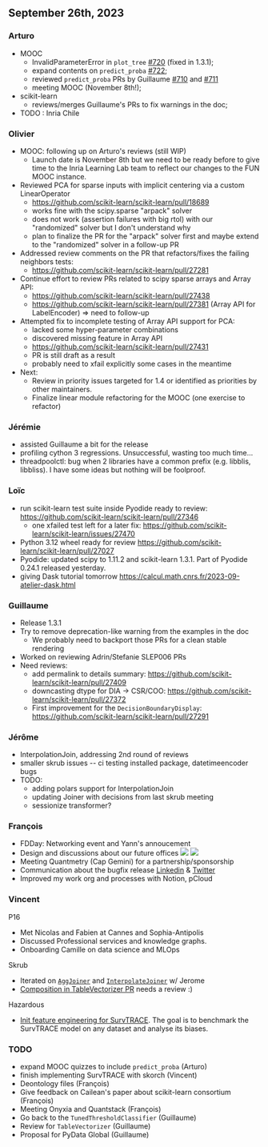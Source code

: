 ## September 26th, 2023

### Arturo

- MOOC
    - InvalidParameterError in `plot_tree` [#720](https://github.com/INRIA/scikit-learn-mooc/pull/720) (fixed in 1.3.1);
    - expand contents on `predict_proba` [#722](https://github.com/INRIA/scikit-learn-mooc/pull/722);
    - reviewed `predict_proba` PRs by Guillaume [#710](https://github.com/INRIA/scikit-learn-mooc/pull/710) and [#711](https://github.com/INRIA/scikit-learn-mooc/pull/711)
    - meeting MOOC (November 8th!);
- scikit-learn
    - reviews/merges Guillaume's PRs to fix warnings in the doc;
- TODO : Inria Chile

### Olivier

- MOOC: following up on Arturo's reviews (still WIP)
    - Launch date is November 8th but we need to be ready before to give
      time to the Inria Learning Lab team to reflect our changes to the FUN
      MOOC instance.
- Reviewed PCA for sparse inputs with implicit centering via a custom
  LinearOperator
  - https://github.com/scikit-learn/scikit-learn/pull/18689
  - works fine with the scipy.sparse "arpack" solver
  - does not work (assertion failures with big rtol) with our "randomized" solver but I don't understand why
  - plan to finalize the PR for the "arpack" solver first and maybe extend to the "randomized" solver in a follow-up PR
- Addressed review comments on the PR that refactors/fixes the failing neighbors tests:
    - https://github.com/scikit-learn/scikit-learn/pull/27281
- Continue effort to review PRs related to scipy sparse arrays and Array API:
    - https://github.com/scikit-learn/scikit-learn/pull/27438
    - https://github.com/scikit-learn/scikit-learn/pull/27381 (Array API for LabelEncoder) => need to follow-up
- Attempted fix to incomplete testing of Array API support for PCA:
    - lacked some hyper-parameter combinations
    - discovered missing feature in Array API
    - https://github.com/scikit-learn/scikit-learn/pull/27431
    - PR is still draft as a result
    - probably need to xfail explicitly some cases in the meantime
- Next:
    - Review in priority issues targeted for 1.4 or identified as priorities by other maintainers.
    - Finalize linear module refactoring for the MOOC (one exercise to refactor)

### Jérémie

- assisted Guillaume a bit for the release
- profiling cython 3 regressions. Unsuccessful, wasting too much time...
- threadpoolctl: bug when 2 libraries have a common prefix (e.g. libblis, libbliss). I have some ideas but nothing will be foolproof.

### Loïc

- run scikit-learn test suite inside Pyodide ready to review: https://github.com/scikit-learn/scikit-learn/pull/27346
  + one xfailed test left for a later fix: https://github.com/scikit-learn/scikit-learn/issues/27470
- Python 3.12 wheel ready for review https://github.com/scikit-learn/scikit-learn/pull/27027
- Pyodide: updated scipy to 1.11.2 and scikit-learn 1.3.1. Part of Pyodide 0.24.1 released yesterday.
- giving Dask tutorial tomorrow https://calcul.math.cnrs.fr/2023-09-atelier-dask.html

### Guillaume

- Release 1.3.1
- Try to remove deprecation-like warning from the examples in the doc
    - We probably need to backport those PRs for a clean stable rendering
- Worked on reviewing Adrin/Stefanie SLEP006 PRs
- Need reviews:
    - add permalink to details summary: https://github.com/scikit-learn/scikit-learn/pull/27409
    - downcasting dtype for DIA -> CSR/COO: https://github.com/scikit-learn/scikit-learn/pull/27372
    - First improvement for the `DecisionBoundaryDisplay`: https://github.com/scikit-learn/scikit-learn/pull/27291

### Jérôme 

- InterpolationJoin, addressing 2nd round of reviews
- smaller skrub issues -- ci testing installed package, datetimeencoder bugs
- TODO:
  - adding polars support for InterpolationJoin
  - updating Joiner with decisions from last skrub meeting
  - sessionize transformer?

### François

- FDDay: Networking event and Yann's annoucement
- Design and discussions about our future offices
![](https://notes.inria.fr/uploads/upload_f085a9b9dcd2de8b4830dab77b038fd8.png)
![](https://notes.inria.fr/uploads/upload_54974514852d1f2e372a4f6fe509d09a.png)
- Meeting Quantmetry (Cap Gemini) for a partnership/sponsorship
- Communication about the bugfix release [Linkedin](https://www.linkedin.com/feed/update/urn:li:activity:7110536949840367616) & [Twitter](https://twitter.com/scikit_learn/status/1704771202026176981)
- Improved my work org and processes with Notion, pCloud

### Vincent

P16
- Met Nicolas and Fabien at Cannes and Sophia-Antipolis
- Discussed Professional services and knowledge graphs.
- Onboarding Camille on data science and MLOps

Skrub
- Iterated on [`AggJoiner`](https://github.com/skrub-data/skrub/pull/600) and [`InterpolateJoiner`](https://github.com/skrub-data/skrub/pull/742) w/ Jerome
- [Composition in TableVectorizer PR](https://github.com/skrub-data/skrub/pull/675) needs a review :)

Hazardous
- [Init feature engineering for SurvTRACE](https://github.com/soda-inria/hazardous/pull/15). The goal is to benchmark the SurvTRACE model on any dataset and analyse its biases.

### TODO

- expand MOOC quizzes to include `predict_proba` (Arturo)
- finish implementing SurvTRACE with skorch (Vincent)
- Deontology files (François)
- Give feedback on Cailean's paper about scikit-learn consortium (François)
- Meeting Onyxia and Quantstack (François)
- Go back to the `TunedThresholdClassifier` (Guillaume)
- Review for `TableVectorizer` (Guillaume)
- Proposal for PyData Global (Guillaume)
